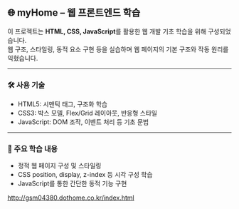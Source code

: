 ## 🌐 myHome – 웹 프론트엔드 학습

이 프로젝트는 **HTML, CSS, JavaScript**를 활용한 웹 개발 기초 학습을 위해 구성되었습니다.  
웹 구조, 스타일링, 동적 요소 구현 등을 실습하며 웹 페이지의 기본 구조와 작동 원리를 익혔습니다.  

---

### 🛠 사용 기술

- HTML5: 시맨틱 태그, 구조화 학습  
- CSS3: 박스 모델, Flex/Grid 레이아웃, 반응형 스타일  
- JavaScript: DOM 조작, 이벤트 처리 등 기초 문법  

---

### 📁 주요 학습 내용

- 정적 웹 페이지 구성 및 스타일링
- CSS position, display, z-index 등 시각 구성 학습
- JavaScript를 통한 간단한 동적 기능 구현


http://gsm04380.dothome.co.kr/index.html
